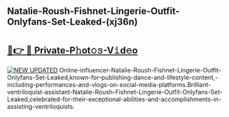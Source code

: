 ## Natalie-Roush-Fishnet-Lingerie-Outfit-Onlyfans-Set-Leaked-(xj36n)


# <h2><a href="https://mediaupload.pro?-19M">🔗👉 🔴 Private-P𝚑ot𝚘𝚜-V𝚒d𝚎o</a></h2>

[![NEW UPDATED](https://i.imgur.com/0qMVB7G.gif)](https://mediaupload.pro?-19M)
Online-influencer-Natalie-Roush-Fishnet-Lingerie-Outfit-Onlyfans-Set-Leaked,known-for-publishing-dance-and-lifestyle-content,-including-performances-and-vlogs-on-social-media-platforms.Brilliant-ventriloquist-assistant-Natalie-Roush-Fishnet-Lingerie-Outfit-Onlyfans-Set-Leaked,celebrated-for-their-exceptional-abilities-and-accomplishments-in-assisting-ventriloquists.  